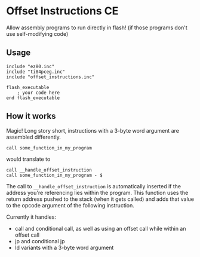 # Offset Instructions CE

Allow assembly programs to run directly in flash!
(if those programs don't use self-modifying code)


## Usage

```
include "ez80.inc"
include "ti84pceg.inc"
include "offset_instructions.inc"

flash_executable
    ; your code here
end flash_executable

```



## How it works

Magic!
Long story short, instructions with a 3-byte word argument are assembled differently.

```
call some_function_in_my_program
```

would translate to

```
call __handle_offset_instruction
call some_function_in_my_program - $
```

The call to `__handle_offset_instruction` is automatically inserted if the address you're referencing lies within the program.
This function uses the return address pushed to the stack (when it gets called) and adds that value to the opcode argument of the following instruction.


Currently it handles:
- call and conditional call, as well as using an offset call while within an offset call
- jp and conditional jp
- ld variants with a 3-byte word argument

